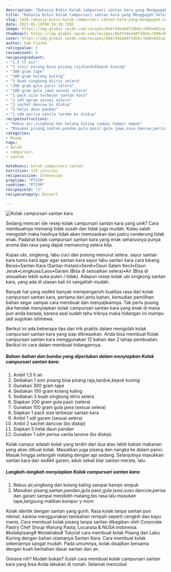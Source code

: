 ```yaml
---
description: "Rahasia Bikin Kolak campursari santan kara yang Menggugah Selera"
title: "Rahasia Bikin Kolak campursari santan kara yang Menggugah Selera"
slug: 1436-rahasia-bikin-kolak-campursari-santan-kara-yang-menggugah-selera
date: 2021-02-19T08:34:39.720Z
image: https://img-global.cpcdn.com/recipes/bb4744eab8f3db4c/680x482cq70/kolak-campursari-santan-kara-foto-resep-utama.jpg
thumbnail: https://img-global.cpcdn.com/recipes/bb4744eab8f3db4c/680x482cq70/kolak-campursari-santan-kara-foto-resep-utama.jpg
cover: https://img-global.cpcdn.com/recipes/bb4744eab8f3db4c/680x482cq70/kolak-campursari-santan-kara-foto-resep-utama.jpg
author: Sam Clarke
ratingvalue: 3
reviewcount: 4
recipeingredient:
- "1,5 lt air"
- "1 sisir pisang bisa pisang rajatandukkepok kuning"
- "300 gram tape"
- "100 gram kolang kaling"
- "3 buah singkong diiris selera"
- "200 gram gula pasir selera"
- "100 gram gula jawa sesuai selera"
- "1 pack size terbesar santan kara"
- "1 sdt garam sesuai selera"
- "2 sachet dancow bs diskip"
- "5 helai daun pandan"
- "1 sdm perisa vanila larome bs diskip"
recipeinstructions:
- "Rebus air,singkong dan kolang kaling sampai hampir empuk"
- "Masukan pisang,santan,pandan,gula pasir,gula jawa,susu dancow,perisa dan garam sampai mendidih matang,tes rasa lalu masukan tape,langsung matikan kompor y mom"
categories:
- Resep
tags:
- kolak
- campursari
- santan

katakunci: kolak campursari santan 
nutrition: 135 calories
recipecuisine: Indonesian
preptime: "PT37M"
cooktime: "PT33M"
recipeyield: "2"
recipecategory: Dessert

---
```



![Kolak campursari santan kara](https://img-global.cpcdn.com/recipes/bb4744eab8f3db4c/680x482cq70/kolak-campursari-santan-kara-foto-resep-utama.jpg)

Sedang mencari ide resep kolak campursari santan kara yang unik? Cara membuatnya memang tidak susah dan tidak juga mudah. Kalau salah mengolah maka hasilnya tidak akan memuaskan dan justru cenderung tidak enak. Padahal kolak campursari santan kara yang enak seharusnya punya aroma dan rasa yang dapat memancing selera kita.

Kupas ubi, singkong, labu cuci dan potong menurut selera. sayur santan kara tumis kara agar agar santan kara sayur labu santan kara cara bikang. Beras•Santan Kara (Santan Instan)•Sereh•Daun Salam Kecil•Daun Jeruk•Lengkuas/Laos•Garam (Bisa di sesuaikan selera)•Air (Bisa di sesuaikan lebih suka pulen / tidak). Adapun resep kolak ubi singkong santan kara, yang ada di ulasan kali ini sangatlah mudah.

Banyak hal yang sedikit banyak mempengaruhi kualitas rasa dari kolak campursari santan kara, pertama dari jenis bahan, kemudian pemilihan bahan segar sampai cara membuat dan menyajikannya. Tak perlu pusing jika hendak menyiapkan kolak campursari santan kara yang enak di mana pun anda berada, karena asal sudah tahu triknya maka hidangan ini mampu jadi suguhan istimewa.


Berikut ini ada beberapa tips dan trik praktis dalam mengolah kolak campursari santan kara yang siap dikreasikan. Anda bisa membuat Kolak campursari santan kara menggunakan 12 bahan dan 2 tahap pembuatan. Berikut ini cara dalam membuat hidangannya.

<!--inarticleads1-->

##### Bahan-bahan dan bumbu yang diperlukan dalam menyiapkan Kolak campursari santan kara:

1. Ambil 1,5 lt air
1. Sediakan 1 sisir pisang bisa pisang raja,tanduk,kepok kuning
1. Gunakan 300 gram tape
1. Sediakan 100 gram kolang kaling
1. Sediakan 3 buah singkong diiris selera
1. Siapkan 200 gram gula pasir (selera)
1. Gunakan 100 gram gula jawa (sesuai selera)
1. Siapkan 1 pack size terbesar santan kara
1. Ambil 1 sdt garam (sesuai selera)
1. Ambil 2 sachet dancow (bs diskip)
1. Siapkan 5 helai daun pandan
1. Gunakan 1 sdm perisa vanila larome (bs diskip)


Kolak campur adalah kolak yang terdiri dari dua atau lebih bahan makanan yang akan dibuat kolak. Masukkan juga pisang dan nangka ke dalam panci. Masak hingga setengah matang dengan api sedang. Selanjutnya masukkan santan kara dan sedikit garam, aduk sekali biar santan merata, lalu. 

<!--inarticleads2-->

##### Langkah-langkah menyiapkan Kolak campursari santan kara:

1. Rebus air,singkong dan kolang kaling sampai hampir empuk
1. Masukan pisang,santan,pandan,gula pasir,gula jawa,susu dancow,perisa dan garam sampai mendidih matang,tes rasa lalu masukan tape,langsung matikan kompor y mom


Kolak identik dengan santan yang gurih. Rasa kolak tanpa santan pun nikmat, karena menggunakan tambahan rempah seperti cengkih dan kayu manis. Cara membuat kolak pisang tanpa santan dibagikan oleh Corporate Pastry Chef Group Warung Pasta, Locarasa &amp; NUSA Indonesia. #kolakpisang# #kolaklabu# Tutorial cara membuat kolak Pisang dan Labu Kuning dengan bahan utamanya Santan Kara. Cara membuat kolak sebenarnya sangat mudah. Pada umumnya, kolak disajikan bersama dengan kuah berbahan dasar santan dan air. 

Gimana nih? Mudah bukan? Itulah cara membuat kolak campursari santan kara yang bisa Anda lakukan di rumah. Selamat mencoba!
